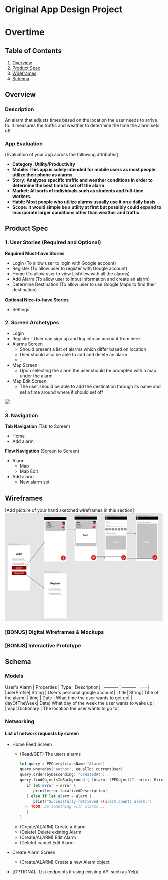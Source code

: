 Original App Design Project
===

# Overtime

## Table of Contents
1. [Overview](#Overview)
1. [Product Spec](#Product-Spec)
1. [Wireframes](#Wireframes)
2. [Schema](#Schema)

## Overview
### Description
An alarm that adjusts times based on the location the user needs to arrive to. It measures the traffic and weather to determine the time the alarm sets off.  

### App Evaluation
[Evaluation of your app across the following attributes]
- **Category: Utility/Productivity**
- **Mobile: This app is solely intended for mobile users as most people utilize their phone as alarms**
- **Story: Analyzes specific traffic and weather conditions in order to determine the best time to set off the alarm**
- **Market: All sorts of individuals such as students and full-time workers.**
- **Habit: Most people who utilize alarms usually use it on a daily basis**
- **Scope: It would simple be a utility at first but possibly could expand to incorporate larger conditions other than weather and traffic**

## Product Spec

### 1. User Stories (Required and Optional)

**Required Must-have Stories**

* Login (To allow user to login with Google account) 
* Register (To allow user to register with Google account)
* Home (To allow user to view ListView with all the alarms)
* Add Alarm (To allow user to input information and create an alarm)
* Determine Destination (To allow user to use Google Maps to find their destination)

**Optional Nice-to-have Stories**

* Settings

### 2. Screen Archetypes

* Login
* Register - User can sign up and log into an account from here
* Alarms Screen
   * Should present a list of alarms which differ based on location
   * User should also be able to add and delete an alarm
   * ...
* Map Screen
   * Upon selecting the alarm the user should be prompted with a map under the alarm
* Map Edit Screen
   * The user should be able to add the destination through its name and set a time around where it should set off 

<img src="WorkingMap.gif" width=600>

### 3. Navigation

**Tab Navigation** (Tab to Screen)

* Home
* Add alarm

**Flow Navigation** (Screen to Screen)

* Alarm
   * Map
   * Map Edit
* Add alarm
   * New alarm set

## Wireframes
[Add picture of your hand sketched wireframes in this section]
<img src="wireframe.png" width=600>

### [BONUS] Digital Wireframes & Mockups

### [BONUS] Interactive Prototype

## Schema 

### Models
User's Alarm
| Properties | Type | Description|
| ------- | ------- | ----|
|userProfile| String | User's personal google account|
| title| String| Title of the alarm|
| time | Date | What time the user wants to get up|
| dayOfTheWeek| Date| What day of the week the user wants to wake up|
|map| Dictionary | The location the user wants to go to| 

### Networking
#### List of network requests by screen
   - Home Feed Screen
      - (Read/GET) The users alarms
         ```swift
         let query = PFQuery(className:"Alarm")
         query.whereKey("author", equalTo: currentUser)
         query.order(byDescending: "createdAt")
         query.findObjectsInBackground { (Alarm: [PFObject]?, error: Error?) in
            if let error = error { 
               print(error.localizedDescription)
            } else if let alarm = alarm {
               print("Successfully retrieved \(alarm.count) alarm.")
           // TODO: Do something with alarms...
            }
         }
         ```
      - (Create/ALARM) Create a Alarm
      - (Delete) Delete existing Alarm
      - (Create/ALARM) Edit Alarm
      - (Delete) cancel Edit Alarm
   - Create Alarm Screen
      - (Create/ALARM) Create a new Alarm object
   
- [OPTIONAL: List endpoints if using existing API such as Yelp]
